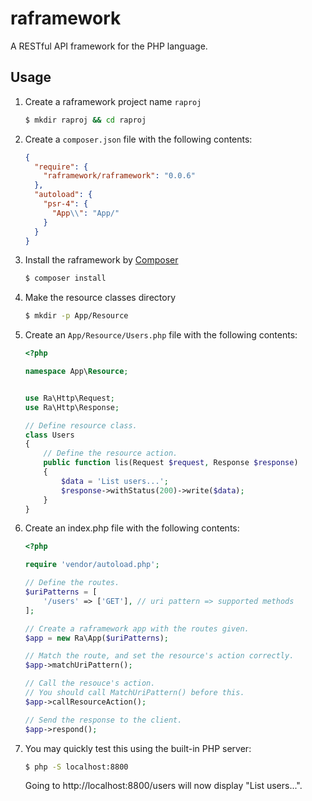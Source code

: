# raframework
A RESTful API framework for the PHP language. 


## Usage

1.  Create a raframework project name `raproj`

    ```bash
    $ mkdir raproj && cd raproj
    ```

2.  Create a `composer.json` file with the following contents:
    ```json
    {
      "require": {
        "raframework/raframework": "0.0.6"
      },
      "autoload": {
        "psr-4": {
          "App\\": "App/"
        }
      }
    }
    ```
3.  Install the raframework by [Composer](https://getcomposer.org/)
    ```bash
    $ composer install
    ```

4.  Make the resource classes directory
    ```bash
    $ mkdir -p App/Resource
    ```

5.  Create an `App/Resource/Users.php` file with the following contents:
    ```php
    <?php
    
    namespace App\Resource;
    
    
    use Ra\Http\Request;
    use Ra\Http\Response;
    
    // Define resource class.
    class Users
    {
        // Define the resource action.
        public function lis(Request $request, Response $response)
        {
            $data = 'List users...';
            $response->withStatus(200)->write($data);
        }
    }
    ```

6.  Create an index.php file with the following contents:

    ```php
    <?php
    
    require 'vendor/autoload.php';
    
    // Define the routes.
    $uriPatterns = [
        '/users' => ['GET'], // uri pattern => supported methods
    ];
    
    // Create a raframework app with the routes given.
    $app = new Ra\App($uriPatterns);
    
    // Match the route, and set the resource's action correctly.
    $app->matchUriPattern();
    
    // Call the resouce's action.
    // You should call MatchUriPattern() before this.
    $app->callResourceAction();
    
    // Send the response to the client.
    $app->respond();
    ```

7.  You may quickly test this using the built-in PHP server:
    ```bash
    $ php -S localhost:8800
    ```
    
    Going to http://localhost:8800/users will now display "List users...".

